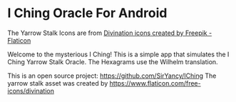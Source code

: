 # I Ching Oracle For Android

The Yarrow Stalk Icons are from <a href="https://www.flaticon.com/free-icons/divination" title="divination icons">Divination icons created by Freepik - Flaticon</a>


Welcome to the mysterious I Ching! This is a simple app that simulates the I Ching Yarrow Stalk Oracle. The Hexagrams use the Wilhelm translation.

This is an open source project: https://github.com/SirYancy/IChing 
The yarrow stalk asset was created by https://www.flaticon.com/free-icons/divination
